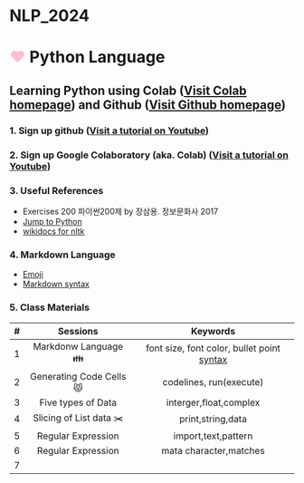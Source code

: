 # NLP_2024
# <font color = 'pink'> ♥️</font> **Python Language**

## **Learning Python** using **Colab** ([Visit Colab homepage](https://colab.research.google.com/?hl=ko)) and **Github** ([Visit Github homepage](https://github.com/))

### **1. Sign up github** ([Visit a tutorial on Youtube](https://www.youtube.com/watch?v=c-NikCpec7U))

### **2. Sign up Google Colaboratory** (aka. Colab) ([Visit a tutorial on Youtube](https://www.youtube.com/watch?v=2X_EU18OeYM))

### **3. Useful References**
- Exercises 200 파이썬200제 by 장삼용. 정보문화사 2017
- [Jump to Python](https://wikidocs.net/book/1)
- [wikidocs for nltk](https://wikidocs.net/21667)

### **4. Markdown Language**
- [Emoji](https://gist.github.com/rxaviers/7360908)
- [Markdown syntax](https://www.markdownguide.org/basic-syntax/)

### **5. Class Materials**
| # | Sessions | Keywords |
|:--:|:--:|:--:|
| 1 | Markdonw Language 👪 |font size, font color, bullet point [syntax](https://github.com/ms624atyale/NLP_2024/blob/main/0_MarkDown4README_md.ipynb) |
| 2 | Generating Code Cells 😾 | codelines, run(execute) |
| 3 | Five types of Data | interger,float,complex |
| 4 | Slicing of List data ✂️ | print,string,data |
| 5 | Regular Expression | import,text,pattern |
| 6 | Regular Expression | mata character,matches |
| 7 | |  |
